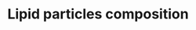 ---
annotations:
- id: PW:0000010
  parent: classic metabolic pathway
  type: Pathway Ontology
  value: lipid metabolic pathway
authors:
- Egonw
- MaintBot
- Ariutta
- DeSl
- Eweitz
- Khanspers
citedin:
- link: PMC8155553
  title: 'Heterogeneity

    of Lipid and Protein Cartilage Profiles

    Associated with Human Osteoarthritis with or without Type 2 Diabetes

    Mellitus (2021)'
- link: PMC7925531
  title: Identification of candidate genes and pathways in retinopathy of prematurity
    by whole exome sequencing of preterm infants enriched in phenotypic extremes (2021)
- link: PMC9519890
  title: 'Tissue-specific pathway activities: A retrospective analysis in COVID-19
    patients (2022)'
- link: 10.1038/s41598-024-70629-7
  title: The differential expression of adipose tissue genes in short, medium and
    long-term periods after bariatric surgery (2024)
- link: PMC7394724
  title: Identification of pleiotropic genes between risk factors of stroke by multivariate
    metaCCA analysis (2020)
communities:
- ONTOX
description: This particle describes the chemical composition of various lipid particles.
  See also [WP430](https://www.wikipathways.org/index.php/Pathway:WP430) for a basic
  overview of cholesterol synthesis, and for the disease related to the lipoproteins
  in this pathway see [WP4522](https://www.wikipathways.org/index.php/Pathway:WP4522).  Additional
  sources [A. Goldberg, Overview of Lipid Metabolism, 2015.](http://www.msdmanuals.com/professional/endocrine-and-metabolic-disorders/lipid-disorders/overview-of-lipid-metabolism).
last-edited: 2025-03-11
ndex: 162ad442-8b67-11eb-9e72-0ac135e8bacf
organisms:
- Homo sapiens
redirect_from:
- /index.php/Pathway:WP3601
- /instance/WP3601
- /instance/WP3601_r137976
revision: r137976
schema-jsonld:
- '@context': https://schema.org/
  '@id': https://wikipathways.github.io/pathways/WP3601.html
  '@type': Dataset
  creator:
    '@type': Organization
    name: WikiPathways
  description: This particle describes the chemical composition of various lipid particles.
    See also [WP430](https://www.wikipathways.org/index.php/Pathway:WP430) for a basic
    overview of cholesterol synthesis, and for the disease related to the lipoproteins
    in this pathway see [WP4522](https://www.wikipathways.org/index.php/Pathway:WP4522).  Additional
    sources [A. Goldberg, Overview of Lipid Metabolism, 2015.](http://www.msdmanuals.com/professional/endocrine-and-metabolic-disorders/lipid-disorders/overview-of-lipid-metabolism).
  keywords:
  - Apo A-I
  - Apo A-II
  - Apo B-100
  - Apo C-II
  - Apo C-III
  - Apo E
  - CETP
  - FA
  - HDL
  - LCAT
  - LDL
  - LDLR
  - LPL
  - ROS
  - TG
  - VLDL
  - cholesterol
  - cholesterylester
  - glycerol
  - oxLDL
  license: CC0
  name: Lipid particles composition
seo: CreativeWork
title: Lipid particles composition
wpid: WP3601
---